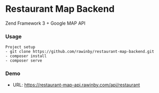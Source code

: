 # Restaurant Map Backend
Zend Framework 3 + Google MAP API
### Usage
```
Project setup
- git clone https://github.com/rawinby/restaurant-map-backend.git
- composer install
- composer serve
```
### Demo
- URL: https://restaurant-map-api.rawinby.com/api/restaurant

